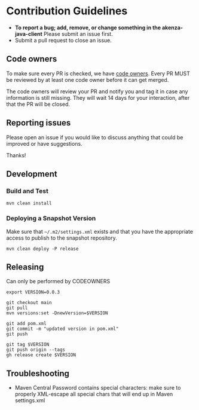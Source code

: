 # Contribution Guidelines

- **To report a bug; add, remove, or change something in the akenza-java-client** Please submit an issue first.
- Submit a pull request to close an issue.

## Code owners

To make sure every PR is checked, we have [code owners](.github/CODEOWNERS). Every PR MUST be reviewed by at least one
code owner before it can get merged.

The code owners will review your PR and notify you and tag it in case any information is still missing. They will wait
14 days for your interaction, after that the PR will be closed.

## Reporting issues

Please open an issue if you would like to discuss anything that could be improved or have suggestions.

Thanks!

## Development

### Build and Test

```
mvn clean install
```

### Deploying a Snapshot Version

Make sure that `~/.m2/settings.xml` exists and that you have the appropriate access to publish to the snapshot
repository.

```
mvn clean deploy -P release
```

## Releasing

Can only be performed by CODEOWNERS

```
export VERSION=0.0.3

git checkout main
git pull
mvn versions:set -DnewVersion=$VERSION

git add pom.xml
git commit -m "updated version in pom.xml"
git push

git tag $VERSION
git push origin --tags
gh release create $VERSION
```

## Troubleshooting

- Maven Central Password contains special characters: make sure to properly XML-escape all special chars that will end
  up in Maven settings.xml